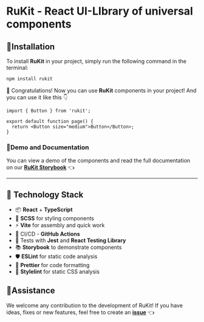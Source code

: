 # RuKit - React UI-LIbrary of universal components

## 🌟Installation

To install **RuKit** in your project, simply run the following command in the terminal:

```bash
npm install rukit
```

🎉 Congratulations! Now you can use **RuKit** components in your project!
And you can use it like this 👇

```tsx
import { Button } from 'rukit';

export default function page() {
  return <Button size="medium">Button</Button>;
}
```

### 🚀Demo and Documentation

You can view a demo of the components and read the full documentation on our **[RuKit Storybook](https://663e4acc3dc9d3156a445e7a-wdgnnoijzt.chromatic.com/?path=/docs/intro-getting-started--documentation)** 👈

---

## 🧰 Technology Stack

- 📦 **React** + **TypeScript**
- 💐 **SCSS** for styling components
- ⚡ **Vite** for assembly and quick work
- 🛞 CI/CD - **GitHub Actions**
- 🔬 Tests with **Jest** and **React Testing Library**
- 📚 **Storybook** to demonstrate components
- 🛡 **ESLint** for static code analysis
- 💅 **Prettier** for code formatting
- 💫 **Stylelint** for static CSS analysis

## 🤝Assistance

We welcome any contribution to the development of RuKit! If you have ideas, fixes or new features, feel free to create an **[issue](https://github.com/RudinMaxim/RuKit/issues)** 👈
